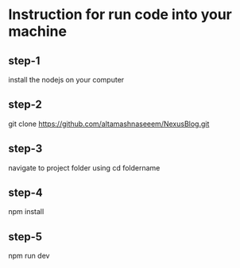 # Instruction for run code into your machine

## step-1
install the nodejs on your computer

## step-2
git clone https://github.com/altamashnaseeem/NexusBlog.git

## step-3
navigate to project folder using cd foldername

## step-4
npm install

## step-5
npm run dev

